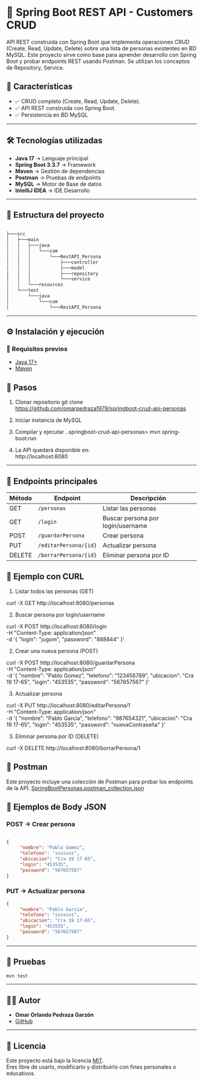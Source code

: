 
# 🚀 Spring Boot REST API - Customers CRUD

API REST construida con Spring Boot que implementa operaciones CRUD (Create, Read, Update, Delete) sobre una lista de personas existentes en BD MySQL.
Este proyecto sirve como base para aprender desarrollo con Spring Boot y probar endpoints REST usando Postman.
Se utilizan los conceptos de Repository, Service.

## 📌 Características
- ✅ CRUD completo (Create, Read, Update, Delete).  
- ✅ API REST construida con Spring Boot.
- ✅ Persistencia en BD MySQL

---

## 🛠️ Tecnologías utilizadas
- **Java 17** → Lenguaje principal  
- **Spring Boot 3.3.7** → Framework  
- **Maven** → Gestión de dependencias  
- **Postman** → Pruebas de endpoints
- **MySQL** → Motor de Base de datos
- **IntelliJ IDEA** → IDE Desarrollo

---

## 📂 Estructura del proyecto
```bash

├───src
│   ├───main
│   │   ├───java
│   │   │   └───com
│   │   │       └───RestAPI_Persona
│   │   │           ├───controller
│   │   │           ├───model
│   │   │           ├───repository
│   │   │           └───service
│   │   └───resources
│   └───test
│       └───java
│           └───com
│               └───RestAPI_Persona

```
---

## ⚙️ Instalación y ejecución
### 🔹 Requisitos previos

- [Java 17+](https://adoptium.net/)
- [Maven](https://maven.apache.org/)


## 🔹 Pasos

1. Clonar repositorio
git clone https://github.com/omarpedraza1979/springboot-crud-api-personas

2. Iniciar instancia de MySQL

3. Compilar y ejecutar
 ..springboot-crud-api-personas> mvn spring-boot:run

4. La API quedará disponible en:  
http://localhost:8080

---

## 📌 Endpoints principales

| Método | Endpoint                    | Descripción                        |
|--------|-----------------------------|------------------------------------|
| GET    | `/personas`                 | Listar las personas                |
| GET    | `/login`                    | Buscar persona por login/username  |
| POST   | `/guardarPersona`           | Crear persona                      |
| PUT    | `/editarPersona/{id}`       | Actualizar persona                 |
| DELETE | `/borrarPersona/{id}`       | Eliminar persona por ID            |


## 🧪 Ejemplo con CURL


1. Listar todos las personas (GET)

 curl -X GET http://localhost:8080/personas

2. Buscar persona por login/username

 curl -X POST http://localhost:8080/login \
     -H "Content-Type: application/json" \
     -d '{
           "login": "jugom",
           "password": "888844"
         }'

2. Crear una nueva persona (POST)

 curl -X POST http://localhost:8080/guardarPersona \
     -H "Content-Type: application/json" \
     -d '{
           "nombre": "Pablo Gomez",
           "telefono": "123456789",
           "ubicacion": "Cra 19 17-65",
           "login": "453535",
           "password": "567657567"
         }'
  
  
3. Actualizar persona

 curl -X PUT http://localhost:8080/editarPersona/1 \
     -H "Content-Type: application/json" \
     -d '{
           "nombre": "Pablo Garcia",
           "telefono": "987654321",
           "ubicacion": "Cra 19 17-65",
           "login": "453535",
           "password": "nuevaContraseña"
         }'  
  
3. Eliminar persona por ID (DELETE)

 curl -X DELETE http://localhost:8080/borrarPersona/1


## 🧪 Postman
Este proyecto incluye una colección de Postman para probar los endpoints de la API. 
[SpringBootPersonas.postman_collection.json](./SpringBootPersonas.postman_collection.json)


## 📌 Ejemplos de Body JSON

### POST → Crear persona
```json

{
     "nombre": "Pablo Gomez",
     "telefono": "sssssss",
     "ubicacion": "Cra 19 17-65",
     "login": "453535",
     "password": "567657567"
}
```

### PUT → Actualizar persona
```json
{
     "nombre": "Pablo Garcia",
     "telefono": "sssssss",
     "ubicacion": "Cra 19 17-65",
     "login": "453535",
     "password": "567657567"
}
```

---
## 🧪 Pruebas
```bash
mvn test
```
---

## 👨‍💻 Autor
- **Omar Orlando Pedraza Garzón**
- [GitHub](https://github.com/omarpedraza1979)
---


## 📜 Licencia
Este proyecto está bajo la licencia [MIT](LICENSE).  
Eres libre de usarlo, modificarlo y distribuirlo con fines personales o educativos.


